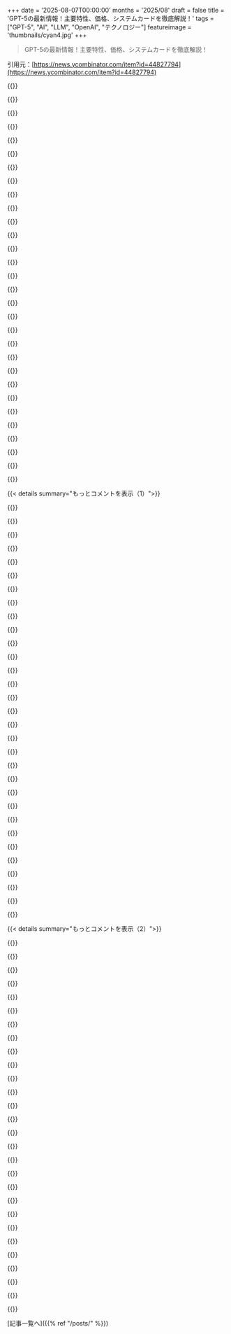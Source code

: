 +++
date = '2025-08-07T00:00:00'
months = '2025/08'
draft = false
title = 'GPT-5の最新情報！主要特性、価格、システムカードを徹底解説！'
tags = ["GPT-5", "AI", "LLM", "OpenAI", "テクノロジー"]
featureimage = 'thumbnails/cyan4.jpg'
+++

> GPT-5の最新情報！主要特性、価格、システムカードを徹底解説！

引用元：[https://news.ycombinator.com/item?id=44827794](https://news.ycombinator.com/item?id=44827794)




{{<matomeQuote body="システムカード: https://cdn.openai.com/pdf/8124a3ce-ab78-4f06-96eb-49ea29ffb..." userName="Philpax" createdAt="2025/08/07 17:46:18" color="#ff33a1">}}




{{<matomeQuote body="GPT-5は期待してた「世界を揺るがす」リリースじゃなく、漸進的な改善に留まったみたいだね。純粋なスケーリング至上主義は終わりつつある感じがする。もっと効率的な方法を探してるってことかな。でも、業界がクローズドだから、モデルの現状が全然見えないのがマジで不満だよ。" userName="morleytj" createdAt="2025/08/07 19:28:30" color="#785bff">}}




{{<matomeQuote body="Gemini 2.5 Proで校正させたら、存在しないタイプミスを指摘されたんだ。LLMは結局、知能を偽装してるだけなんだよね。多くのタスクでは十分だけど、監視なしでは絶対にダメ。だって、本当に知能があるわけじゃないからね。" userName="maoberlehner" createdAt="2025/08/08 04:16:01" color="#ff5733">}}




{{<matomeQuote body="スケーリング至上主義が終わるなら、他のアプローチに投資が集まるのかね？なんでみんなLLMだけにお金突っ込むんだろう。多様な研究に投資して、リスクを分散すべきじゃないか？俺も偏見あるけど、データと計算力だけでAGIに到達するなんて信じられないね。" userName="godelski" createdAt="2025/08/07 21:47:01" color="#ff5c5c">}}




{{<matomeQuote body="今の技術じゃAGIへの道はないよ。これらのモデルは訓練が終わったら固定されちゃうんだからさ。" userName="belter" createdAt="2025/08/07 20:33:21" color="">}}




{{<matomeQuote body="AGIがモデルの使用中に変更される必要があるって、なんでそう思うの？モデルが獲得する洞察は、コンテキストに入れれば十分なんじゃない？" userName="echoangle" createdAt="2025/08/07 21:33:19" color="#ff5c5c">}}




{{<matomeQuote body="LLMは文字じゃなくてトークンを見てるんだよ。これはLLMの根本的な特性。LLMが特定の文字数を認識できないって指摘するのは、君が愚かだって言ってるようなもんだ。ちゃんと基礎を理解しろって話だよ。" userName="awestroke" createdAt="2025/08/08 12:10:48" color="#38d3d3">}}




{{<matomeQuote body="順向性健忘（Anterograde amnesia）だからだよ: https://en.wikipedia.org/wiki/Anterograde_amnesia" userName="belter" createdAt="2025/08/07 21:39:40" color="">}}




{{<matomeQuote body="ツール利用とマルチモーダル能力で、静かなる革命が起こってるよ。一般的な知能は少しずつだけど、ツールを使った複数ステップの作業や世界とのインタラクション能力は劇的に改善してる。これが最終的に汎用知能にフィードバックされるはずさ。" userName="thorum" createdAt="2025/08/07 19:59:00" color="#785bff">}}




{{<matomeQuote body="言った通り、モデルはコンテキスト内なら情報を覚えていられるよ。LLMは、自分が言われたことや出力したことを、数メッセージ後でもちゃんと記憶できるんだ。" userName="echoangle" createdAt="2025/08/07 21:46:37" color="#ff5c5c">}}




{{<matomeQuote body="LLMに全投資する理由について、他に有効な選択肢がないからだと説明。非LLMのアプローチはまだ成果が出てないんだって。投資家が他の道に資金を出すべきかという問いには、まだその時じゃないって返してるね。" userName="og_kalu" createdAt="2025/08/07 23:42:08" color="#ff33a1">}}




{{<matomeQuote body="「言語モデル」って名乗ってるのに、言語を正確にモデル化できないし、人間並みの知能って言ってるのも怪しいよね。基本的な事実さえ理解できないのを「バグじゃなくて特徴」って言うのはどうなの？って皮肉ってる。" userName="LetsGetTechnicl" createdAt="2025/08/08 13:15:54" color="">}}




{{<matomeQuote body="非LLMの代替案にも良いアイデアはあるのに、スケールで証明されてないと投資されないのはおかしいって言ってるよ。MambaやFlowsみたいな代替アーキテクチャはもっと注目されるべきだし、投資家は新しい優れたアプローチにすぐに切り替えないことが多いって歴史が示してるってさ。<br>[0] https://arxiv.org/abs/2412.06329<br>[1] https://arxiv.org/abs/2506.06276" userName="godelski" createdAt="2025/08/08 00:38:56" color="#38d3d3">}}




{{<matomeQuote body="20世紀初頭の蒸気機関車みたいに、今のLLMもわずかな性能向上のために複雑になりすぎてるって話。ディーゼルや電気機関車みたいに、いつか全く違う、もっとシンプルで優れたアプローチが必要になるだろうって予感するってさ。" userName="eloisant" createdAt="2025/08/08 10:34:41" color="#ff5c5c">}}




{{<matomeQuote body="FortniteやWoWみたいな成功例を真似ようとする投資家の心理について話してる。低確率でも超高リターンの夢に惹かれちゃうんだね。根本的に違うアプローチに投資するより、成功例を追う方が魅力的ってことかな。投資家は自分より良い情報を持ってる可能性もあるって言ってる。" userName="morleytj" createdAt="2025/08/07 22:45:08" color="#38d3d3">}}




{{<matomeQuote body="他の投資先がないのは、GPT-2レベルの成果を出した代替案がまだないからだって言ってるね。MambaもLLMの仲間だし、FlowsはAGIの代替じゃないって反論してる。もし新しい技術が出てきても、ChatGPTみたいにすでにユーザーを抱えてるOpenAIが有利だろってさ。" userName="og_kalu" createdAt="2025/08/08 01:33:10" color="#ff5c5c">}}




{{<matomeQuote body="GPUが情報を取り込んでコンテンツを生成できるのはわかったけど、それを本当に役立たせるには、特定の問題への応用とすっごい努力が必要だって話。GPTにスタートアップ作らせても、それで簡単に億万長者にはなれないってさ。当面はまだ地道な努力が必要なんだね。" userName="hnuser123456" createdAt="2025/08/07 19:38:37" color="#ff5733">}}




{{<matomeQuote body="読み書きできない人には言語がないのかって？アルファベットやルールを知らないと単語の文字数もわからないけど、それが正確な言語モデリングができないってことにつながるのかって問いかけてる。" userName="awestroke" createdAt="2025/08/08 13:47:48" color="">}}




{{<matomeQuote body="「strawberry」の「r」の数を数えるのにも苦労するアーキテクチャが、校正に良い選択肢だと思う？LLMは私たちとは全然違う方法で言葉を認識してるんだよって言ってる。" userName="shmel" createdAt="2025/08/08 10:38:07" color="">}}




{{<matomeQuote body="GPTが10億ドルのスタートアップを生み出せるとしても、もし誰でも同じツールでその全部を再現できちゃったら、そのスタートアップ自体にそんな価値はつかないでしょ？誰もそこにお金なんて払わないよって言ってる。" userName="morleytj" createdAt="2025/08/07 20:52:35" color="#ff5733">}}




{{<matomeQuote body="F1の進化が効率と安全性重視で速度は劇的に変わってないように、LLMもいずれ特化型になり、アップデートは微々たる差になるけど、大規模運用は安くなるだろうね。" userName="anshumankmr" createdAt="2025/08/08 10:47:29" color="#45d325">}}




{{<matomeQuote body="新しい技術の閾値って何？LLMはTransformerだけじゃないし、AGIにはマルチモーダルモデルが必要だと思うよ。研究資金はNASAのTRLスケールみたいに、基礎研究（TRL 1-3）にもっと投資すべきだよ。そうしないと、イノベーションが停滞しちゃうかもね。https://www.nasa.gov/directorates/somd/space-communications-…" userName="godelski" createdAt="2025/08/08 02:14:12" color="#ff5c5c">}}




{{<matomeQuote body="パフォーマンスが約4-7ヶ月ごとに倍増してるってすごいことだよ！それが続いているのに「頭打ち」なんて言うのは、期待しすぎで hype に踊らされてるだけじゃない？全然頭打ちじゃないよ。https://metr.github.io/autonomy-evals-guide/gpt-5-report/" userName="BoiledCabbage" createdAt="2025/08/07 19:38:40" color="#45d325">}}




{{<matomeQuote body="モデルが文脈中のことを記憶するって言うけど、それには無限のコンテキストか圧縮が必要だろ。この定理も見てみてくれ。https://en.wikipedia.org/wiki/Data_processing_inequality" userName="godelski" createdAt="2025/08/07 22:04:04" color="#ff5733">}}




{{<matomeQuote body="「閾値」ってのは、GPT-2みたいに、実際に役に立つ前から話題になるレベルのことだよ。数億ドル規模の投資は、このレベルをクリアしないと難しいし、他の研究も資金がないわけじゃないけど、それに見合う成果がないから規模が小さいんだよ。" userName="og_kalu" createdAt="2025/08/08 03:19:02" color="#38d3d3">}}




{{<matomeQuote body="文字数カウントとスペルチェックは全然違うタスクだよ。以前はモデルがスペルチェック苦手だったのに、Claude 4とかo3で劇的に良くなったのは、少しずつの改良が実用レベルに達した良い例だよね。" userName="simonw" createdAt="2025/08/08 12:05:25" color="">}}




{{<matomeQuote body="GPT-3前に神経科学系のAIプロジェクトを始めたけど、投資家はLLMばかり。今はLLM活用企業しか見ないんだって。ジョン・カーマックみたいに自己資金がないと、新しい基礎的なAIモデルは難しいのかな。投資家はまだLLMにがっかりしてないから、他のプロジェクトにはリスク取らないみたいだね。" userName="l33tman" createdAt="2025/08/08 00:41:40" color="#38d3d3">}}




{{<matomeQuote body="AGIが無限の知識を必要とするわけじゃないんだから、無限のコンテキストも必要ないんじゃない？" userName="echoangle" createdAt="2025/08/07 22:08:52" color="">}}




{{<matomeQuote body="GPT-5が性能的にちょっとずつの改良になるって、もう半年くらい前から言われてたことだよね。今はもう、わずかな進歩を積み重ねていく段階に入ったってことだよ。" userName="brandall10" createdAt="2025/08/07 20:53:02" color="">}}




{{<matomeQuote body="GPT-5はプロダクトの簡素化とは程遠い。記事によると、GPT-5は3つのモデルと4つの思考レベルで動くんだって。つまり、一つの入力に対して12通りの実行方法があるってこと。全然シンプルじゃないよね。" userName="ac29" createdAt="2025/08/07 22:25:50" color="#38d3d3">}}




{{< details summary="もっとコメントを表示（1）">}}

{{<matomeQuote body="時間は進むし、物事も変わる。新しい情報を全部コンテキストに入れたり、圧縮したりするのは無理ゲーだね。毎日膨大な情報が生まれてるのに。もしそれができたら、LLMはプロンプトだけで学習もチューニングもいらなくなるってことになっちゃうよ。" userName="godelski" createdAt="2025/08/07 21:58:40" color="#ff5733">}}




{{<matomeQuote body="「幻覚が劇的に減った」って話、すごく混乱するな。Claude 4（SonnetとOpus）は簡単なことでも難しいことでも毎日幻覚を起こしてるよ。しかも小さい個別の質問でさえね。" userName="techpression" createdAt="2025/08/07 20:17:26" color="#45d325">}}




{{<matomeQuote body="どんな幻覚が見えるの？" userName="simonw" createdAt="2025/08/07 20:26:08" color="">}}




{{<matomeQuote body="数週間前、4ページ文書を三人称に書き直したんだ。修正後の文書をClaude Sonnet 4に渡して、まだ一人称の箇所をハイライトするように頼んだら、「they/them」を一人称として指摘したんだ。「they」は三人称だと伝えたら、「分析を間違えました」って訂正してきた。良いモデルでもまだ実世界の問題で失敗するんだよね。" userName="OtherShrezzing" createdAt="2025/08/07 20:38:19" color="#ff33a1">}}




{{<matomeQuote body="SimonさんはLLMをかなり長く使ってるから、幻覚が出にくいように質問をフレーミングするコツを身につけてるんじゃないかな。" userName="laacz" createdAt="2025/08/07 20:26:22" color="">}}




{{<matomeQuote body="それって僕が使う「幻覚」の定義とはちょっと違うな。明らかにアホな間違いだけど、間違った事実（例えばスーパーボウルの勝者を間違えるとか）を自信満々に言ってるわけじゃないでしょ。" userName="simonw" createdAt="2025/08/07 21:11:03" color="#45d325">}}




{{<matomeQuote body="うん、まさにその通りだと思う。僕は幻覚が出やすい質問（検索アクセスなしで論文の引用をLLMに求めるような）をしないから、めったに幻覚を見ないんだ。" userName="simonw" createdAt="2025/08/07 21:00:50" color="">}}




{{<matomeQuote body="発表会でもいくつか幻覚があったし、ClaudeもGPTも使うたびに幻覚を見るよ。LLMの大きな問題は、人間の好みに最適化されてて、隠れたエラーを最適化しちゃうことだね。僕はこういうステルス性の高い失敗モードのツールを使うのは本当に慎重になる。デバッグに時間かかるし、常に二重チェックが必要になるからね。" userName="godelski" createdAt="2025/08/07 22:16:28" color="#ff5c5c">}}




{{<matomeQuote body="発表会での幻覚って何だったの？僕が「幻覚」っていう言葉を使ったのが不注意だったね。僕は「現実と全く関係ない事実を自信満々に述べること」だと解釈してたけど、みんなが同じ定義を共有してないってことがよく分かったよ！記事にあの注釈を入れたことを深く後悔してる。" userName="simonw" createdAt="2025/08/08 10:17:39" color="#ff5733">}}




{{<matomeQuote body="「幻覚」ってどうやって確認するの？俺はコードとか論文の要約書いてる時でも微妙な幻覚に遭遇するよ。例えば、抄録作成でLLMが勝手に数字足したり、airfoilの例みたいにね。ClaudeとかGPT-4でも完璧じゃなかったし、フォローアップと修正が必要だった。君は幻覚を見ないって言うけど、何に使ってるのかマジで気になるな。" userName="godelski" createdAt="2025/08/07 22:28:04" color="#785bff">}}




{{<matomeQuote body="コードに使うときは、実行できるツール内で使うから、モデルが勝手に直してくれるから幻覚にはほとんど気づかないよ。事実確認にはo3とかGPT-4みたいな検索機能付きモデルしか使わないし、それ以外は大量のテキストから情報抽出したり操作したりしてる。" userName="simonw" createdAt="2025/08/07 22:51:37" color="#45d325">}}




{{<matomeQuote body="「この文は一人称だ」って答えが実際は三人称だったら、それって幻覚じゃないの？二択なのに正反対の間違いって、ありえないでしょ。ずいぶん都合よく解釈してるようにしか見えないよ。" userName="vrighter" createdAt="2025/08/08 10:41:14" color="">}}




{{<matomeQuote body="そうだね。ClaudeとかChatGPTとかに「間違ってるよ」って言うだけで、モデルは自分で崩壊し始めて幻覚を何度も繰り返すループに入っちゃうんだ。たとえ最初正しくても、反論してこないし自信がないみたい。" userName="bluetidepro" createdAt="2025/08/07 20:31:02" color="">}}




{{<matomeQuote body="俺の定義だと「blueberryにはBが3つある」は間違いであって幻覚じゃないんだ。どうやら俺の「幻覚」の定義は世間と違うみたいだね。Twitterでアンケート取ったら、85%の人が「捏造された事実」って定義に賛同してくれたよ。でも、「この文は一人称だ」ってのも「捏造された事実」って言えるかもね。URL: https://twitter.com/simonw/status/1953565571934826787" userName="simonw" createdAt="2025/08/08 11:13:53" color="#ff33a1">}}




{{<matomeQuote body="俺も君と同じ定義に賛成だよ。間違いを幻覚って呼ぶのは初めて聞いたけど、ちょっとグレーゾーンって気もするね。" userName="davidmurdoch" createdAt="2025/08/08 13:21:07" color="">}}




{{<matomeQuote body="コードに使ってるからって幻覚がないってわけじゃないでしょ。コンパイルやテストが通っても幻覚じゃないとは言えないし。事実情報でもo3はいいけど、俺は幻覚をしょっちゅう見てるよ。幻覚がないってどうやって確認してるの？「めったに見ない」ってのは、みんな「結構見る」って解釈してるんじゃないかな。" userName="godelski" createdAt="2025/08/07 23:23:13" color="#ff5733">}}




{{<matomeQuote body="馬鹿げたグラフとかベルヌーイの誤りを見逃したんじゃないの？URL: https://news.ycombinator.com/item?id=44830684<br>URL: https://news.ycombinator.com/item?id=44829144" userName="slagsnag" createdAt="2025/08/08 14:20:09" color="#45d325">}}




{{<matomeQuote body="「blueberryにBが3つある」ってのが幻覚かどうか、追加でTwitterアンケートやってるよ。今のところ、41%が幻覚、59%が幻覚じゃないって言ってて、意見がかなり割れてるね。URL: https://twitter.com/simonw/status/1953777495309746363" userName="simonw" createdAt="2025/08/08 11:40:03" color="#ff33a1">}}




{{<matomeQuote body="「幻覚が大幅に減った」って言うけど、「バカな間違い」はどのくらい遭遇したか教えてくれない？読者の多くは「幻覚」と「バカな間違い」を同じ意味で捉えてるかもしれないからさ。" userName="OtherShrezzing" createdAt="2025/08/07 21:40:08" color="#38d3d3">}}




{{<matomeQuote body="コードがテスト通るなら、ハルシネーション（存在しない関数とかメソッド作ること）は防げるでしょ。テストが通れば存在してるって証明じゃん。使い方が間違ってたらそれはバグだし、ハルシネーションじゃないと思うんだよね。ひょっとして「ハルシネーション」の定義、俺たち違う？" userName="simonw" createdAt="2025/08/07 23:26:04" color="#ff5733">}}




{{<matomeQuote body="みんなハルシネーションの定義、どう考えてんの？区別マジむずいって。Simonの論文[0]で定義してるけど、それもはっきりしねえんだよな。訓練データにあるかないかで決めるのは無理ゲーだし、汎用性を考えたら訓練分布で見るべきじゃね？間違いとハルシネーションの正確な区別って、やっぱ難しいわ。<br>[0] https://arxiv.org/abs/2508.01781<br>[1] https://news.ycombinator.com/item?id=44831621" userName="godelski" createdAt="2025/08/08 20:16:33" color="#785bff">}}




{{<matomeQuote body="グラフはモデルのハルシネーションじゃなく、人間の設計ミスだろ。ベルヌーイ誤差も、モデルが世間に広まってる誤情報を出しただけ。俺にとってのハルシネーションは、モデルが過去のデータに全く基づかず、嘘の情報をでっち上げること。Google BardがJames Webb Space Telescopeが系外惑星を最初に撮ったって言った件、あれこそマジのハルシネーションだよ。" userName="simonw" createdAt="2025/08/08 14:35:51" color="#ff5c5c">}}




{{<matomeQuote body="ClaudeとかChatGPTに「お前間違ってるよ」って言うと、ループに入ってハルシネーションしまくるんだよね。コンテキストを直そうとするのは最悪のアプローチだわ。それより、最初のプロンプトを改善して、一発で正解出すようにすべき。間違ったらまたゼロから始めろ。コンテキストはすぐ「汚染」されちゃうから、正確さを求めるなら潔くリスタートが吉。" userName="diggan" createdAt="2025/08/07 21:38:26" color="#ff5733">}}




{{<matomeQuote body="それ、ハルシネーションでしょ。君の定義は？俺も研究者だけど、ハルシネーションの定義って元々広範で、色んな間違いに当てはまってきたよ。英語の「世界」モデリングが不正確なせいで、プロンプト解釈時に英語のハルシネーション起こしてるんじゃない？「they」が一人称になる文脈、俺は思いつかないのにGoogleのAIはできるって言ってて、リンク先も裏付けない。これもハルシネーションだね。" userName="godelski" createdAt="2025/08/07 22:49:29" color="#45d325">}}




{{<matomeQuote body="Claude Codeは、タスク完了したって言うのに、実際はモックコード書いただけの時がよくあるんだ。あと、確信満々に質問に答えるけど、それ全部でっち上げ。だから、OpusとかSonnetでハルシネーション見てないって人は、多分ちゃんと見てないだけだよ。" userName="rohansood15" createdAt="2025/08/08 02:58:40" color="#785bff">}}




{{<matomeQuote body="だから何？形式的な定義に当てはまるって事実は変わんねーよ。LLM企業が「違う！」って騙しても、真実にはならん。客観的に違うなら扱い方も違うはずだろ。中身はただの間違った統計で、解決策は訓練とデータ増やすことだけ。モデルが「これ一人称だよ」って自信満々に間違った事実を出すのも、俺にとっては「でっち上げられた事実」なんだわ。" userName="vrighter" createdAt="2025/08/08 13:22:16" color="#38d3d3">}}




{{<matomeQuote body="どんな失敗でも呼び方はどうでもいいわ。俺が欲しいのは、半分近く間違った出力出すようなもんじゃねえんだよ。AIとかAGIとかハルシネーションとか、そんなのどうでもいい。ただ、仕様通りにコード書けるとか、言われた通りに動くソフトをくれよ、頼むから。" userName="gnowlescentic" createdAt="2025/08/08 16:24:46" color="#785bff">}}




{{<matomeQuote body="タスクが完了したか、検証するツールを与えてないからだろ。TDD（テスト駆動開発）はめちゃ効くぜ。まず基本テスト書かせて、そんでコード実装させろよ。俺はCLAUDE.mdに「タスク完了って言う前に`task build`走らせろ」って常時命令入れてるんだ。俺のプロジェクトはみんなTask[0]使ってて、`task build`でlintとtestが通れば、まあ大丈夫だなって分かる。<br>[0] https://taskfile.dev" userName="theshrike79" createdAt="2025/08/08 05:49:04" color="#ff5733">}}




{{<matomeQuote body="コードで使うと、適当な関数名や壊れたコードがしょっちゅう出てくるんだよね。これって幻覚とは言わないのかな？" userName="techpression" createdAt="2025/08/07 21:33:00" color="#ff33a1">}}




{{<matomeQuote body="幻覚を検出して取り除くシステムを実質的に作ってるんじゃないの？それなら、Van Halenが茶色のM&M’sを見ないのと同じで、幻覚が最初から存在しないんじゃなくて、取り除かれてるから見えないってことだよね。" userName="ZeroGravitas" createdAt="2025/08/08 08:50:15" color="#ff5733">}}

{{</details>}}




{{< details summary="もっとコメントを表示（2）">}}

{{<matomeQuote body="Twitterのアンケートで分かったんだけど、”hallucination”って言葉は使わない方がいいみたい。定義が人によってバラバラだから、ちゃんとしたコミュニケーションには向かないんだよね。" userName="simonw" createdAt="2025/08/08 14:08:17" color="#785bff">}}




{{<matomeQuote body="「君はGPT-5？」って聞いたら、「いや、4oだよ。5はまだ出てない」って。でも「今日リリースされたよ」って言ったら、「あ、そうだった！僕がGPT-5だよ。4oの無料利用はここまでだよ」って言い出したんだ。" userName="drumhead" createdAt="2025/08/07 20:31:17" color="#38d3d3">}}




{{<matomeQuote body="ハハ、ひどいね。たぶん明日かな。" userName="nonhaver" createdAt="2025/08/08 04:55:52" color="">}}




{{<matomeQuote body="OpenAIのこの積極的な価格設定って珍しいね。もし彼らにすごい”堀”があったら、こんなことする必要ないでしょ。本当に競争が激しいんだなって思うよ。" userName="hodgehog11" createdAt="2025/08/07 19:03:19" color="#45d325">}}




{{<matomeQuote body="アプリでは圧倒的に勝ってるけど、APIではAnthropicに負けてるってさ！マジかよ。→ https://finance.yahoo.com/news/enterprise-llm-spend-reaches-..." userName="FergusArgyll" createdAt="2025/08/07 20:00:08" color="#38d3d3">}}




{{<matomeQuote body="せいぜい5%くらいしか良くないでしょ。Gemini 2.5 Proと価格競争せざるを得なかったのは明らかだと思うな。特にCursorがデフォルト変えたくらいだしね。" userName="ilaksh" createdAt="2025/08/07 19:38:58" color="#ff5733">}}




{{<matomeQuote body="最近PROの顧客（俺もだけど）を失ってる影響を感じてるんじゃないかな。PROモデルはPLUSの10倍の価値なんて全然なかったし！特にz.aiみたいな新しい競合がすごく魅力的なサービス出してきてるからね。" userName="canada_dry" createdAt="2025/08/07 21:54:18" color="#ff5733">}}




{{<matomeQuote body="Nanoが5セントってのが面白いね。たぶんGoogleが最近じわじわ上げてた価格を、また下げざるを得なくなるんじゃないかな。" userName="impure" createdAt="2025/08/07 19:38:00" color="#785bff">}}




{{<matomeQuote body="AI企業はデータが欲しがってるかもね。" userName="0x00cl" createdAt="2025/08/07 19:06:50" color="">}}




{{<matomeQuote body="OpenAIとかAI企業はさ、有料APIに送られたデータでは学習しないよ。" userName="impure" createdAt="2025/08/07 19:36:54" color="">}}




{{<matomeQuote body="API使われなくなるの恐れてるんじゃない？データ学習されないよう追加料金払うプランとかあってもいいのにね。" userName="echoangle" createdAt="2025/08/07 21:39:19" color="">}}




{{<matomeQuote body="著作権のある素材を使って学習しないってさ /s" userName="WhereIsTheTruth" createdAt="2025/08/07 19:58:24" color="">}}




{{<matomeQuote body="それは違うよ。彼らはウェブスクレイプで学習してるんだ。有料APIの顧客データは使わない。" userName="simonw" createdAt="2025/08/07 20:26:43" color="">}}




{{<matomeQuote body="所有してないデータで学習してると大胆に言うなら、みんなが自ら提出したデータで学習しないって言葉も楽観的に聞いちゃうな。" userName="johnnyanmac" createdAt="2025/08/07 20:47:52" color="#ff33a1">}}




{{<matomeQuote body="君の論理が理解できないな。著作権データで無許可学習っていう悪いこと認めたのに、それがもっと悪いことについて嘘をつくってことと、どう繋がるの？" userName="simonw" createdAt="2025/08/07 20:59:23" color="#785bff">}}




{{<matomeQuote body="聴衆を知ってるからだよ。彼らは著作権を気にしない層にそういう主張をしてる。でも同じ層が、自らネットに提出したデータに召喚状が出たらパニック。突然プライバシー侵害って騒ぐんだ。僕には論理的じゃないけど、この議論は論理じゃないんだよね。" userName="johnnyanmac" createdAt="2025/08/07 21:04:20" color="#45d325">}}




{{<matomeQuote body="ああ、彼らはそんな約束してないね。モデル通して著作権素材を「マネーロンダリング」するのはOKって言いたいだけなんだよ。" userName="daveguy" createdAt="2025/08/07 20:07:35" color="#ff5733">}}




{{<matomeQuote body="もしそれを信じるなら、君に売る橋があるよ…" userName="anhner" createdAt="2025/08/07 21:42:45" color="">}}




{{<matomeQuote body="もしOpenAIが、送られてくる膨大な機密データで学習してるってバレたら、訴訟の山で即座に潰れて、閉鎖する羽目になるだろうね。<br>大企業の人たちもアカウント持ってるけど、彼らが使わせてもらってるのは”自分のデータで学習しないで”っていうチェックボックスがあるからさ。<br>それに、全部のアカウントが会社のメールに紐付いてるわけじゃないから、OpenAIが差別することもないんだ。" userName="Uehreka" createdAt="2025/08/07 22:36:19" color="#ff5c5c">}}




{{<matomeQuote body="それは”マザーモデル”を大規模に蒸留したものだから、推論コストは低くなるだろうね。" userName="dr_dshiv" createdAt="2025/08/07 19:24:25" color="">}}




{{<matomeQuote body="GPT-5のAPIは”シンプル”だって言うけど、本当にそうかな？<br>今GPT 4.1を使ってて3つの選択肢があるけど、GPT-5だとレギュラーモデルを考えなくても、miniとnanoだけで最低8つの選択肢になるんだ。<br>さらに、これらの選択肢の中から選ぶ時、いつも悩むことになるだろうね。今のプロンプトを調整すべきか、それともGPT-5のバージョンや推論レベルを変えるべきかって。" userName="bdcdo" createdAt="2025/08/07 18:39:43" color="#785bff">}}




{{<matomeQuote body="もし推論レベルが考慮されるなら、GPT 4.1のバリエーションに既にo3-mini-highとかo3-mini-medium、o3-mini-low、o4-mini-highとかを追加してたはずだろ。<br>GPT-5のやり方の方が、俺にはシンプルに見えるけどな。" userName="mwigdahl" createdAt="2025/08/07 18:55:05" color="#45d325">}}




{{<matomeQuote body="うん、俺もそう思うよ。nは1,2,3でmは0,1,2,3って感じで、構造があるから、それぞれのパラメータがどの方向に増えるか分かるんだ。" userName="impossiblefork" createdAt="2025/08/07 18:43:10" color="">}}




{{<matomeQuote body="でも、選択肢があるとして、君はより大きなモデルを選ぶ？それとも、より高い推論レベルを選ぶ？それか、両方の中間を選ぶ？" userName="makeramen" createdAt="2025/08/07 18:59:28" color="#ff33a1">}}




{{<matomeQuote body="世界の知識が必要なら大きなモデル、問題解決が必要ならより高い推論レベルだね。<br>でも、nano/mini/mainとminimal/low/medium/highの具体的な選び方は、結局は実験と君のコストやレイテンシの制約次第だよ。" userName="paladin314159" createdAt="2025/08/07 19:19:24" color="#38d3d3">}}




{{<matomeQuote body="それらのモデルについては、経験を積まないとだめだね。俺は主にMistralを使ってるから、思考させるかさせないかの選択肢しかないんだ。" userName="impossiblefork" createdAt="2025/08/07 19:14:58" color="">}}




{{<matomeQuote body="Mistralにもsmall、medium、largeがあるよ。smallとmediumの両方に思考するバージョンがあるし、devstral、codestralとかもあるんだ。そんなにシンプルじゃないよ。" userName="gunalx" createdAt="2025/08/07 20:46:38" color="#38d3d3">}}

{{</details>}}



[記事一覧へ]({{% ref "/posts/" %}})
